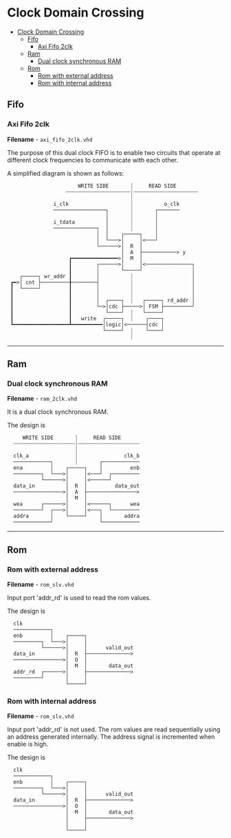 Clock Domain Crossing
===

- [Clock Domain Crossing](#clock-domain-crossing)
  - [Fifo](#fifo)
    - [Axi Fifo 2clk](#axi-fifo-2clk)
  - [Ram](#ram)
    - [Dual clock synchronous RAM](#dual-clock-synchronous-ram)
  - [Rom](#rom)
    - [Rom with external address](#rom-with-external-address)
    - [Rom with internal address](#rom-with-internal-address)

## Fifo

### Axi Fifo 2clk

**Filename** - `axi_fifo_2clk.vhd`

The purpose of this dual clock FIFO is to enable two circuits that operate at different clock frequencies to communicate with each other.

A simplified diagram is shown as follows:

```
                       WRITE SIDE       ┊     READ SIDE        
                   ┄┄┄┄┄┄┄┄┄┄┄┄┄┄┄┄┄┄┄┄┄┊┄┄┄┄┄┄┄┄┄┄┄┄┄┄┄┄┄┄┄┄┄
                                        ┊
               i_clk                    ┊          o_clk
               ─────────────────┐       ┊       ┌───────
                                │       ┊       │
               i_tdata          │       ┊       │
               ──────────────┐  │       ┊       │
                             │  │    ┌─────┐    │
                             │  └───>│     │<───┘
                             └──────>│  R  │
                                     │  A  ├───────────> y
                    ┏━━━━━━━━━━━━━━━>│  M  │              
                    ┃        ┌──────>│     │<───────────────┐
                    ┃        │       └─────┘                │
    ┌─────┐ wr_addr ┃        │          ┊                   │
 ┏━>│ cnt ├─────────╂────────┤          ┊                   │
 ┃  └─────┘         ┃        │          ┊                   │
 ┃                  ┃        │          ┊                   │
 ┃                  ┃        │  ┌────┐  ┊   ┌─────┐ rd_addr │
 ┃                  ┃        └─>│cdc ├─────>│ FSM ├─────────┘  
 ┃                  ┃           └────┘  ┊   └─────┘
 ┃                  ┃   write  ┌─────┐  ┊    ┌────┐
 ┗━━━━━━━━━━━━━━━━━━┻━━━━━━━━━━│logic│<──────┤cdc │
                               └─────┘  ┊    └────┘
                                        ┊
```

---

## Ram

### Dual clock synchronous RAM

**Filename** - `ram_2clk.vhd`

It is a dual clock synchronous RAM.

The design is
```
     WRITE SIDE       ┊     READ SIDE        
  ┄┄┄┄┄┄┄┄┄┄┄┄┄┄┄┄┄┄┄┄┊┄┄┄┄┄┄┄┄┄┄┄┄┄┄┄┄┄┄┄┄
                      ┊        
  clk_a               ┊               clk_b
  ────────────┐       ┊       ┌────────────
  ena         │    ┌─────┐    │         enb
  ─────────┐  └───>│     │<───┘  ┌─────────
           └──────>│     │<──────┘
  data_in          │  R  │         data_out
  ────────────────>│  A  ├────────────────>
                   │  M  │
  wea      ┌──────>│     │<──────┐      wea
  ─────────┘  ┌───>│     │<───┐  └─────────
  addra       │    └─────┘    │       addra
  ────────────┘               └────────────
```

---

## Rom

### Rom with external address

**Filename** - `rom_slv.vhd`

Input port 'addr_rd' is used to read the rom values.

The design is
```
  clk                      
  ────────────┐            
  enb         │    ┌─────┐ 
  ─────────┐  └───>│     │
           └──────>│     │      valid_out
  data_in          │  R  ├──────────────>
  ────────────────>│  O  │
                   │  M  │       data_out
  addr_rd  ┌──────>│     ├──────────────>
  ─────────┘       │     │
                   └─────┘
```

### Rom with internal address

**Filename** - `rom_slv.vhd`

Input port 'addr_rd' is not used. The rom values are read sequentially using an address generated internally. The address signal is incremented when enable is high.

The design is
```
  clk                      
  ────────────┐            
  enb         │    ┌─────┐ 
  ─────────┐  └───>│     │
           └──────>│     │      valid_out
  data_in          │  R  ├──────────────>
  ────────────────>│  O  │
                   │  M  │       data_out
                   │     ├──────────────>
                   │     │
                   └─────┘
```